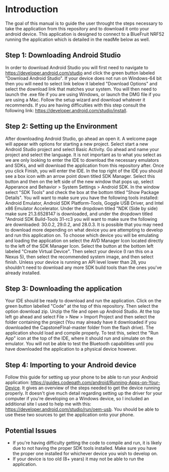 # Introduction
The goal of this manual is to guide the user throught the steps necessary to take the application from this repository and to download it onto your android device. This application is designed to connect to a BlueFruit NRF52 running the application which is detailed in the readMe below as well.

## Step 1: Downloading Android Studio
In order to download Android Studio you will first need to navigate to https://developer.android.com/studio and click the green button labeled "Download Android Studio".  If your device does not run on Windows-64 bit then you will need to select link below it labeled "Download Options" and select the download link that matches your system.  You will then need to launch the .exe file if you are using Windows, or launch the DMG file if you are using a Mac.  Follow the setup wizard and download whatever it recommends.  If you are having difficulties with this step consult the following link: https://developer.android.com/studio/install.  

## Step 2: Setting up the Environment
After downloading Android Studio, go ahead an open it.  A welcome page will appear with options for starting a new project. Select start a new Android Studio project and select Basic Activity.  Go ahead and name your project and select the language.  It is not important as to what you select as we are only looking to enter the IDE to download the necessary emulators and SDKs, and will download the application from this repository after.  Once you click Finish, you will enter the IDE.  In the top right of the IDE you should see a box icon with an arrow point down titled SDK Manager.  Select this button and then on the left side of the new window that pops up, select Apperance and Behavior > System Settings > Android SDK.  In the window select "SDK Tools" and check the box at the bottom titled "Show Package Details".  You will want to make sure you have the following tools installed: Android Emulator, Android SDK Platform-Tools, Goggle USB Driver, and Intel x86 Emulator Accelerator.  Under the dropdown titled "NDK (Side by side) make sure 21.3.6528147 is downloaded, and under the dropdown titled "Android SDK Build-Tools 31-rc3 you will want to make sure the following are downloaded: 30.0.2, 29.0.2, and 28.0.3.  It is possible that you may need to download more depending on what device you are attempting to develop and run this application on.  To choose which device you will be emulating and loading the application on select the AVD Manager Icon located directly to the left of the SDK Manager Icon. Select the button at the bottom left labeled "Create Virtual Device".  Then select your device (I ran this on a Nexus 5), then select the recommended system image, and then select finish.  Unless your device is running an API level lower than 28, you shouldn't need to download any more SDK build tools than the ones you've already installed.

## Step 3: Downloading the application
Your IDE should be ready to download and run the application.  Click on the green button labelled "Code" at the top of this repository. Then select the option download zip.  Unzip the file and open up Android Studio.  At the top left go ahead and select File > New > Import Project and then select the folder containing the project (You may already have it downloaded if you downloaded the CapstoneFInal-master folder from the flash drive).  The application should load and compile properly.  To test this, select the "Run App" icon at the top of the IDE, where it should run and simulate on the emulator.  You will not be able to test the Bluetooth capabilities until you have downloaded the application to a physical device however.

## Step 4: Importing to your Android device
Follow this guide for setting up your phone to be able to run your Android application: https://guides.codepath.com/android/Running-Apps-on-Your-Device.  It gives an overview of the steps needed to get the device running properly.  It doesn't give much detail regarding setting up the driver for your computer if you're developing on a Windows device, so I included an additional site I used to help me with this: https://developer.android.com/studio/run/oem-usb.  You should be able to use these two sources to get the application onto your phone.

## Potential Issues
* If you're having difficulty getting the code to compile and run, it is likely due to not having the proper SDK tools installed. Make sure you have the proper one installed for whichever device you wish to develop on.
* If your device is too old (8+ years) it may not be able to run the application.


